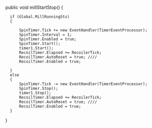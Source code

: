   public void millStartStop()
  {
      
      if (Global.MillRunningSts)
      {
        
          SpinTimer.Tick += new EventHandler(TimerEventProcessor);
          SpinTimer.Interval = 1;
          SpinTimer.Enabled = true;
          SpinTimer.Start();
          timer1.Start();
          RecoilTimer.Elapsed += RecoilerTick;
          RecoilTimer.AutoReset = true; ////
          RecoilTimer.Enabled = true;

      }
      else
      {
          SpinTimer.Tick -= new EventHandler(TimerEventProcessor);
          SpinTimer.Stop();
          timer1.Stop();
          RecoilTimer.Elapsed += RecoilerTick;
          RecoilTimer.AutoReset = true; ////
          RecoilTimer.Enabled = true;
      }

  }
      
